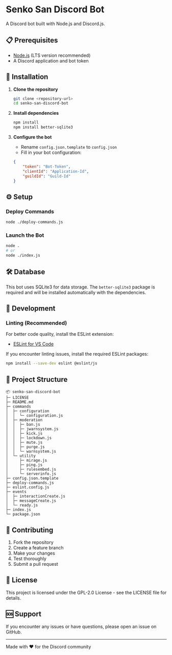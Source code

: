# Senko San Discord Bot

A Discord bot built with Node.js and Discord.js.

## 📋 Prerequisites

- [Node.js](https://nodejs.org/) (LTS version recommended)
- A Discord application and bot token

## 🚀 Installation

1. **Clone the repository**
   ```bash
   git clone <repository-url>
   cd senko-san-discord-bot
   ```

2. **Install dependencies**
   ```bash
   npm install
   npm install better-sqlite3
   ```

3. **Configure the bot**
   - Rename `config.json.template` to `config.json`
   - Fill in your bot configuration:
    ```json
    {
        "token": "Bot-Token",
        "clientId": "Application-Id",
        "guildId": "Guild-Id"
    }
    ```

## ⚙️ Setup

### Deploy Commands
```bash
node ./deploy-commands.js
```

### Launch the Bot
```bash
node .
# or
node ./index.js
```

## 🛠️ Database

This bot uses SQLite3 for data storage. The `better-sqlite3` package is required and will be installed automatically with the dependencies.

## 📝 Development

### Linting (Recommended)

For better code quality, install the ESLint extension:
- [ESLint for VS Code](https://marketplace.visualstudio.com/items?itemName=dbaeumer.vscode-eslint)

If you encounter linting issues, install the required ESLint packages:
```bash
npm install --save-dev eslint @eslint/js
```

## 📁 Project Structure

```
📦 senko-san-discord-bot
├─ LICENSE
├─ README.md
├─ commands
│  ├─ configuration
│  │  └─ configuration.js
│  ├─ moderation
│  │  ├─ ban.js
│  │  ├─ jwarnsystem.js
│  │  ├─ kick.js
│  │  ├─ lockdown.js
│  │  ├─ mute.js
│  │  ├─ purge.js
│  │  └─ warnsystem.js
│  └─ utility
│     ├─ mirage.js
│     ├─ ping.js
│     ├─ rulesembed.js
│     └─ serverinfo.js
├─ config.json.template
├─ deploy-commands.js
├─ eslint.config.js
├─ events
│  ├─ interactionCreate.js
│  ├─ messageCreate.js
│  └─ ready.js
├─ index.js
└─ package.json
```

## 🤝 Contributing

1. Fork the repository
2. Create a feature branch
3. Make your changes
4. Test thoroughly
5. Submit a pull request

## 📄 License

This project is licensed under the GPL-2.0 License - see the LICENSE file for details.

## 🆘 Support

If you encounter any issues or have questions, please open an issue on GitHub.

---

Made with ❤️ for the Discord community